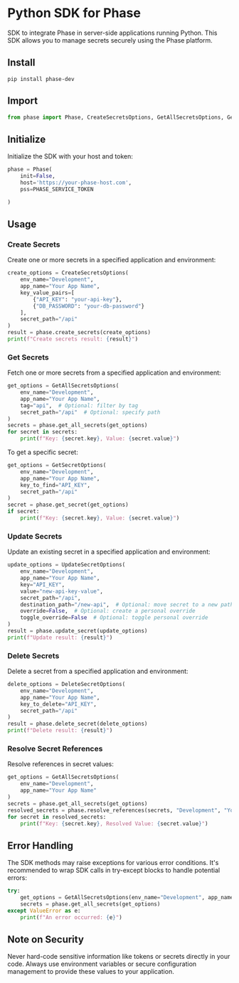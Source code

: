 # Python SDK for Phase

SDK to integrate Phase in server-side applications running Python. This SDK allows you to manage secrets securely using the Phase platform.

## Install

```
pip install phase-dev
```

## Import

```python
from phase import Phase, CreateSecretsOptions, GetAllSecretsOptions, GetSecretOptions, UpdateSecretOptions, DeleteSecretOptions
```

## Initialize

Initialize the SDK with your host and token:

```python
phase = Phase(
    init=False,
    host='https://your-phase-host.com',
    pss=PHASE_SERVICE_TOKEN

)
```

## Usage

### Create Secrets

Create one or more secrets in a specified application and environment:

```python
create_options = CreateSecretsOptions(
    env_name="Development",
    app_name="Your App Name",
    key_value_pairs=[
        {"API_KEY": "your-api-key"},
        {"DB_PASSWORD": "your-db-password"}
    ],
    secret_path="/api"
)
result = phase.create_secrets(create_options)
print(f"Create secrets result: {result}")
```

### Get Secrets

Fetch one or more secrets from a specified application and environment:

```python
get_options = GetAllSecretsOptions(
    env_name="Development",
    app_name="Your App Name",
    tag="api",  # Optional: filter by tag
    secret_path="/api"  # Optional: specify path
)
secrets = phase.get_all_secrets(get_options)
for secret in secrets:
    print(f"Key: {secret.key}, Value: {secret.value}")
```

To get a specific secret:

```python
get_options = GetSecretOptions(
    env_name="Development",
    app_name="Your App Name",
    key_to_find="API_KEY",
    secret_path="/api"
)
secret = phase.get_secret(get_options)
if secret:
    print(f"Key: {secret.key}, Value: {secret.value}")
```

### Update Secrets

Update an existing secret in a specified application and environment:

```python
update_options = UpdateSecretOptions(
    env_name="Development",
    app_name="Your App Name",
    key="API_KEY",
    value="new-api-key-value",
    secret_path="/api",
    destination_path="/new-api",  # Optional: move secret to a new path
    override=False,  # Optional: create a personal override
    toggle_override=False  # Optional: toggle personal override
)
result = phase.update_secret(update_options)
print(f"Update result: {result}")
```

### Delete Secrets

Delete a secret from a specified application and environment:

```python
delete_options = DeleteSecretOptions(
    env_name="Development",
    app_name="Your App Name",
    key_to_delete="API_KEY",
    secret_path="/api"
)
result = phase.delete_secret(delete_options)
print(f"Delete result: {result}")
```

### Resolve Secret References

Resolve references in secret values:

```python
get_options = GetAllSecretsOptions(
    env_name="Development",
    app_name="Your App Name"
)
secrets = phase.get_all_secrets(get_options)
resolved_secrets = phase.resolve_references(secrets, "Development", "Your App Name")
for secret in resolved_secrets:
    print(f"Key: {secret.key}, Resolved Value: {secret.value}")
```

## Error Handling

The SDK methods may raise exceptions for various error conditions. It's recommended to wrap SDK calls in try-except blocks to handle potential errors:

```python
try:
    get_options = GetAllSecretsOptions(env_name="Development", app_name="Your App Name")
    secrets = phase.get_all_secrets(get_options)
except ValueError as e:
    print(f"An error occurred: {e}")
```

## Note on Security

Never hard-code sensitive information like tokens or secrets directly in your code. Always use environment variables or secure configuration management to provide these values to your application.
